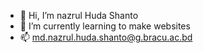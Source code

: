 - 👋 Hi, I’m nazrul Huda Shanto
- 🌱 I’m currently learning to make websites
- 📫 md.nazrul.huda.shanto@g.bracu.ac.bd


